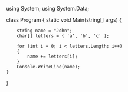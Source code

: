 using System;
using System.Data;

class Program
{
    static void Main(string[] args)
    {

        string name = "John";
        char[] letters = { 'a', 'b', 'c' };

        for (int i = 0; i < letters.Length; i++)
        {
            name += letters[i];
        }
        Console.WriteLine(name);
    }
    
}
<!---
Anastasia41638/Anastasia41638 is a ✨ special ✨ repository because its `README.md` (this file) appears on your GitHub profile.
You can click the Preview link to take a look at your changes.
--->
